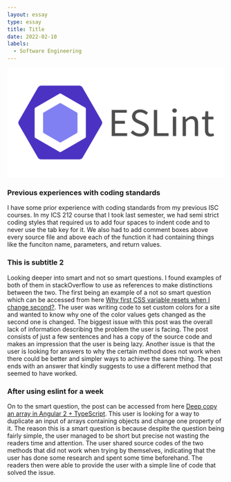 ```yaml
---
layout: essay
type: essay
title: Title
date: 2022-02-10
labels:
  - Software Engineering
---
```


<div class="ui small rounded images">
  <img class="ui image" src="../images/eslintlogo.png">
</div>

### Previous experiences with coding standards

I have some prior experience with coding standards from my previous ISC courses. In my ICS 212 course that I took last semester, we had semi strict coding styles that required us to add four spaces to indent code and to never use the tab key for it. We also had to add comment boxes above every source file and above each of the function it had containing things like the funciton name, parameters, and return values. 

### This is subtitle 2

Looking deeper into smart and not so smart questions. I found examples of both of them in stackOverflow to use as references to make distinctions between the two. The first being an example of a not so smart question which can be accessed from here [Why first CSS variable resets when I change second?](https://stackoverflow.com/questions/65162567/why-first-css-variable-resets-when-i-change-second-custom-color-theme). The user was writing code to set custom colors for a site and wanted to know why one of the color values gets changed as the second one is changed. The biggest issue with this post was the overall lack of information describing the problem the user is facing. The post consists of just a few sentences and has a copy of the source code and makes an impression that the user is being lazy. Another issue is that the user is looking for answers to why the certain method does not work when there could be better and simpler ways to achieve the same thing. The post ends with an answer that kindly suggests to use a different method that seemed to have worked.

### After using eslint for a week

On to the smart question, the post can be accessed from here [Deep copy an array in Angular 2 + TypeScript](https://stackoverflow.com/questions/35504310/deep-copy-an-array-in-angular-2-typescript?noredirect=1&lq=1). This user is looking for a way to duplicate an input of arrays containing objects and change one property of it. The reason this is a smart question is because despite the question being fairly simple, the user managed to be short but precise not wasting the readers time and attention. The user shared source codes of the two methods that did not work when trying by themselves, indicating that the user has done some research and spent some time beforehand. The readers then were able to provide the user with a simple line of code that solved the issue. 

